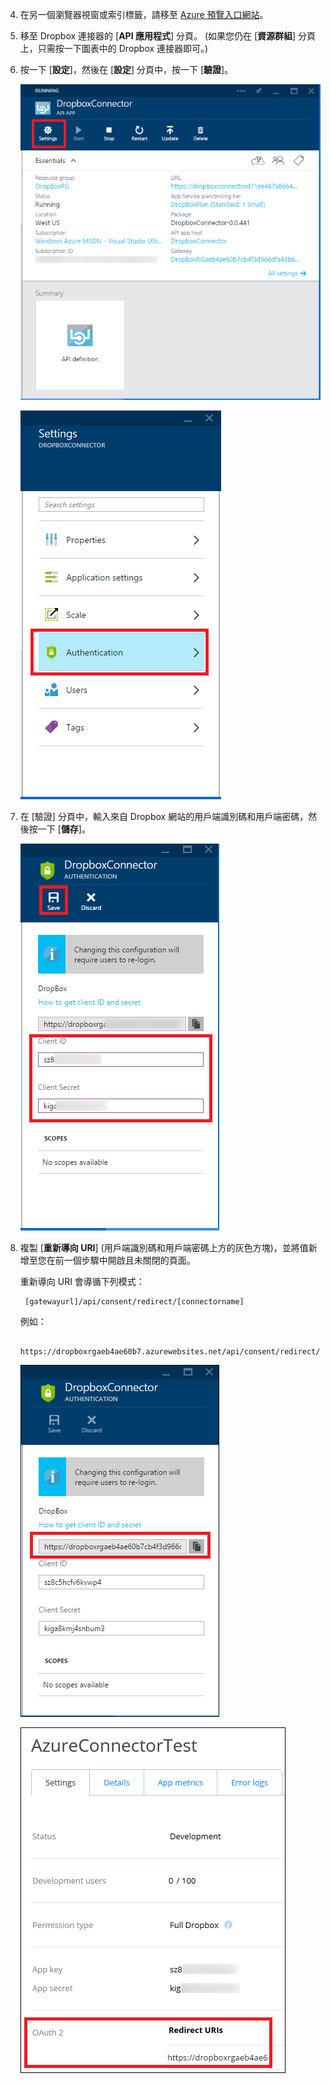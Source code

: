 4. 在另一個瀏覽器視窗或索引標籤，請移至 [Azure 預覽入口網站](https://portal.azure.com)。

3. 移至 Dropbox 連接器的 [**API 應用程式**] 分頁。 (如果您仍在 [**資源群組**] 分頁上，只需按一下圖表中的 Dropbox 連接器即可。)

4. 按一下 [**設定**]，然後在 [**設定**] 分頁中，按一下 [**驗證**]。

    ![按一下 ](./media/app-service-api-exchange-dropbox-settings/clicksettings.png)

    ![按一下 ](./media/app-service-api-exchange-dropbox-settings/clickauth.png)

5. 在 [驗證] 分頁中，輸入來自 Dropbox 網站的用戶端識別碼和用戶端密碼，然後按一下 [**儲存**]。

    ![輸入設定並按一下 ](./media/app-service-api-exchange-dropbox-settings/authblade.png)

3. 複製 [**重新導向 URI**] (用戶端識別碼和用戶端密碼上方的灰色方塊)，並將值新增至您在前一個步驟中開啟且未關閉的頁面。

    重新導向 URI 會導循下列模式：

        [gatewayurl]/api/consent/redirect/[connectorname]

    例如：

        https://dropboxrgaeb4ae60b7.azurewebsites.net/api/consent/redirect/DropboxConnector

    ![取得重新導向 URI](./media/app-service-api-exchange-dropbox-settings/redirecturi.png)

    ![建立 Dropbox 應用程式](./media/app-service-api-exchange-dropbox-settings/dbappsettings2.png)




